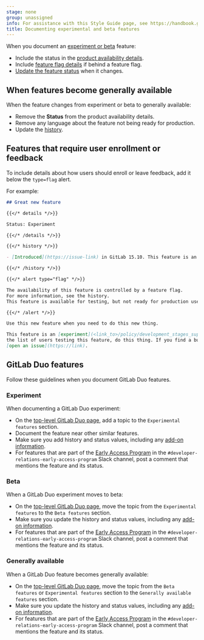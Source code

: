 ```yaml
---
stage: none
group: unassigned
info: For assistance with this Style Guide page, see https://handbook.gitlab.com/handbook/product/ux/technical-writing/#assignments-to-other-projects-and-subjects
title: Documenting experimental and beta features
---
```


When you document an [experiment or beta](../../policy/development_stages_support.md) feature:

- Include the status in the [product availability details](styleguide/availability_details.md#status).
- Include [feature flag details](feature_flags.md) if behind a feature flag.
- [Update the feature status](styleguide/availability_details.md#changed-feature-status) when it changes.

## When features become generally available

When the feature changes from experiment or beta to generally available:

- Remove the **Status** from the product availability details.
- Remove any language about the feature not being ready for production.
- Update the [history](styleguide/availability_details.md#history).

## Features that require user enrollment or feedback

To include details about how users should enroll or leave feedback,
add it below the `type=flag` alert.

For example:

```markdown
## Great new feature

{{</* details */>}}

Status: Experiment

{{</* /details */>}}

{{</* history */>}}

- [Introduced](https://issue-link) in GitLab 15.10. This feature is an [experiment](<link_to>/policy/development_stages_support.md).

{{</* /history */>}}

{{</* alert type="flag" */>}}

The availability of this feature is controlled by a feature flag.
For more information, see the history.
This feature is available for testing, but not ready for production use.

{{</* /alert */>}}

Use this new feature when you need to do this new thing.

This feature is an [experiment](<link_to>/policy/development_stages_support.md). To join
the list of users testing this feature, do this thing. If you find a bug,
[open an issue](https://link).

```

## GitLab Duo features

Follow these guidelines when you document GitLab Duo features.

### Experiment

When documenting a GitLab Duo experiment:

- On the [top-level GitLab Duo page](../../user/gitlab_duo/_index.md), add a topic to the
  `Experimental features` section.
- Document the feature near other similar features.
- Make sure you add history and status values, including any
  [add-on information](styleguide/availability_details.md#gitlab-duo-pro-or-enterprise-add-on).
- For features that are part of the [Early Access Program](../../policy/early_access_program/_index.md#add-a-feature-to-the-program)
  in the `#developer-relations-early-access-program` Slack channel,
  post a comment that mentions the feature and its status.

### Beta

When a GitLab Duo experiment moves to beta:

- On the [top-level GitLab Duo page](../../user/gitlab_duo/_index.md), move the topic from the
  `Experimental features` to the `Beta features` section.
- Make sure you update the history and status values, including any
  [add-on information](styleguide/availability_details.md#gitlab-duo-pro-or-enterprise-add-on).
- For features that are part of the [Early Access Program](../../policy/early_access_program/_index.md#add-a-feature-to-the-program)
  in the `#developer-relations-early-access-program` Slack channel,
  post a comment that mentions the feature and its status.

### Generally available

When a GitLab Duo feature becomes generally available:

- On the [top-level GitLab Duo page](../../user/gitlab_duo/_index.md), move the topic from the
  `Beta features` or `Experimental features` section to the `Generally available features` section.
- Make sure you update the history and status values, including any
  [add-on information](styleguide/availability_details.md#gitlab-duo-pro-or-enterprise-add-on).
- For features that are part of the [Early Access Program](../../policy/early_access_program/_index.md#add-a-feature-to-the-program)
  in the `#developer-relations-early-access-program` Slack channel,
  post a comment that mentions the feature and its status.
